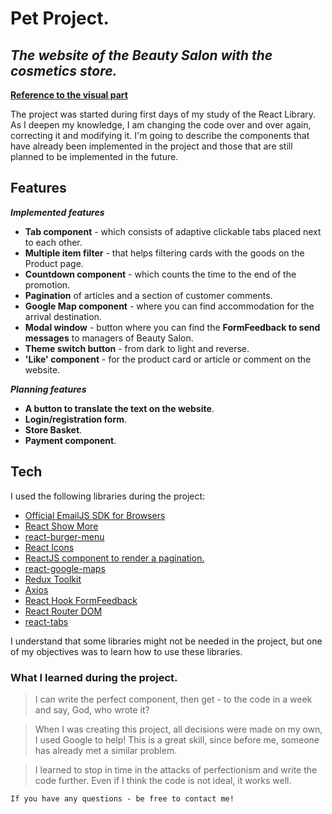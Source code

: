 # Pet Project.
## _The website of the Beauty Salon with the cosmetics store._

**[Reference to the visual part](https://reactbs1.netlify.app/about)**


The project was started during first days of my study of the React Library. 
As I deepen my knowledge, I am changing the code over and over again, correcting it and modifying it.
I'm going to describe the components that have already been implemented in the project and those that are still planned to be implemented in the future.


## Features
***Implemented features***

- **Tab component** - which consists of adaptive clickable tabs placed next to each other.
- **Multiple item filter** - that helps filtering cards with the goods on the Product page.
- **Countdown component** - which counts the time to the end of the promotion.
- **Pagination** of articles and a section of customer comments.
- **Google Map component** - where you can find accommodation for the arrival destination.
- **Modal window** - button where you can find the **FormFeedback to send messages** to managers of Beauty Salon.
- **Theme switch button** - from dark to light and reverse.
- **'Like' component** - for the product card or article or comment on the website.

***Planning features***
- **A button to translate the text on the website**.
- **Login/registration form**.
- **Store Basket**.
- **Payment component**.

## Tech

I used the following libraries during the project:

- [Official EmailJS SDK for Browsers](https://www.npmjs.com/package/@emailjs/browser)
- [React Show More](https://www.npmjs.com/package/@tedconf/react-show-more)
- [react-burger-menu](https://www.npmjs.com/package/react-burger-menu)
- [React Icons](https://react-icons.github.io/react-icons/)
- [ReactJS component to render a pagination.](https://www.npmjs.com/package/react-paginate)
- [react-google-maps](https://www.npmjs.com/package/@react-google-maps/api)
- [Redux Toolkit](https://redux-toolkit.js.org)
- [Axios](https://www.npmjs.com/package/axios)
- [React Hook FormFeedback](https://www.npmjs.com/package/react-hook-form)
- [React Router DOM](https://www.npmjs.com/package/react-router-dom)
- [react-tabs](https://github.com/reactjs/react-tabs#forcerendertabpanel-boolean)


I understand that some libraries might not be needed in the project, but  one of my objectives was to learn how to use these libraries.

### What I learned during the project.
> I can write the perfect component, then get  - to the code in a week and say, God, who wrote it?

> When I was creating this project, all decisions were made on my own, I used Google to help! This is a great skill, since before me, someone has already met a similar problem.

>I learned to stop in time in the attacks of perfectionism and write the code further. Even if I think the code is not ideal, it works well.

`If you have any questions - be free to contact me!`

